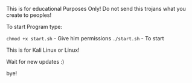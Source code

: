 This is for educational Purposes Only!
Do not send this trojans what you create to peoples!

To start Program type:

`chmod +x start.sh` - Give him permissions
`./start.sh` - To start

This is for Kali Linux or Linux!

Wait for new updates :)


bye!
